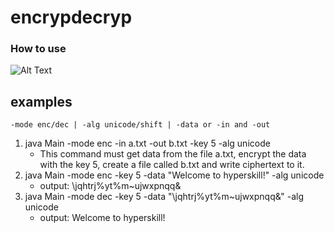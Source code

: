 # encrypdecryp

### How to use
![Alt Text](https://i.imgur.com/3BOwgd0.gif)

## examples
    -mode enc/dec | -alg unicode/shift | -data or -in and -out
1.  java Main -mode enc -in a.txt -out b.txt -key 5 -alg unicode
    - This command must get data from the file a.txt, encrypt the data with the key 5, create a file called b.txt and write ciphertext to it.
2.  java Main -mode enc -key 5 -data "Welcome to hyperskill!" -alg unicode
    - output: \jqhtrj%yt%m~ujwxpnqq&
3.  java Main -mode dec -key 5 -data "\jqhtrj%yt%m~ujwxpnqq&" -alg unicode
    - output: Welcome to hyperskill!
